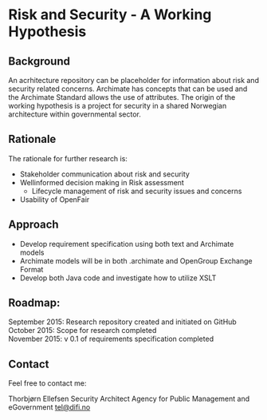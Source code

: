 # Risk and Security - A Working Hypothesis

## Background
An acrhitecture repository can be placeholder for information about risk and security related concerns.
Archimate has concepts that can be used and the Archimate Standard allows the use of attributes.
The origin of the working hypothesis is a project for security in a shared Norwegian architecture within governmental sector.

## Rationale
The rationale for further research is:
- Stakeholder communication about risk and security
- Wellinformed decision making in Risk assessment
  - Lifecycle management of risk and security issues and concerns
- Usability of OpenFair

## Approach
- Develop requirement specification using both text and Archimate models
- Archimate models will be in both .archimate and OpenGroup Exchange Format
- Develop both Java code and investigate how to utilize XSLT

## Roadmap:
September 2015: Research repository created and initiated on GitHub  
October 2015: Scope for research completed  
November 2015: v 0.1 of requirements specification completed  


## Contact
Feel free to contact me:

Thorbjørn Ellefsen
Security Architect
Agency for Public Management and eGovernment
tel@difi.no
